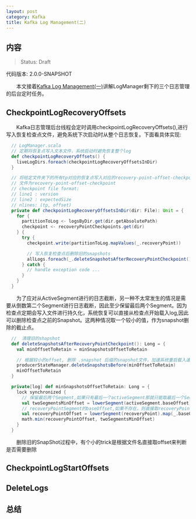 ```yaml
---
layout: post
category: Kafka
title: Kafka Log Management(二)
---
```


## 内容 
>Status: Draft

  代码版本: 2.0.0-SNAPSHOT

　　本文接着[Kafka Log Management(一)](https://daleizhou.github.io/posts/kafka-log-management-1.html)讲解LogManager剩下的三个日志管理的后台定时任务。

## <a id="CheckpointLogRecoveryOffsets">CheckpointLogRecoveryOffsets</a>

　　Kafka日志管理后台线程会定时调用checkpointLogRecoveryOffsets(),进行写入恢复检查点文件，避免系统下次启动时从整个日志恢复。下面看具体实现:

```scala
  // LogManager.scala
  // 定期将恢复点写入文本文件，系统启动时避免恢复整个log
  def checkpointLogRecoveryOffsets() {
    liveLogDirs.foreach(checkpointLogRecoveryOffsetsInDir)
  }

  // 将给定文件夹下的所有tp对应的恢复点写入对应的recovery-point-offset-checkpoint文件
  // 文件为recovery-point-offset-checkpoint
  // checkpoint file format:
  // line1 : version
  // line2 : expectedSize
  // nlines: (tp, offset) 
  private def checkpointLogRecoveryOffsetsInDir(dir: File): Unit = {
    for {
      partitionToLog <- logsByDir.get(dir.getAbsolutePath)
      checkpoint <- recoveryPointCheckpoints.get(dir)
    } {
      try {
        checkpoint.write(partitionToLog.mapValues(_.recoveryPoint))

        // 写入恢复检查点后删除旧的snapshots
        allLogs.foreach(_.deleteSnapshotsAfterRecoveryPointCheckpoint())
      } catch {
        // handle exception code ...
      }
    }
  }
```

　　为了应对从ActiveSegment进行的日志截断，另一种不太常发生的情况是需要从倒数第二个Segment进行日志截断，因此至少保留最后两个Segment。因为检查点定期会写入文件进行持久化，系统恢复可以直接从检查点开始载入log,因此可以删除检查点之前的Snapshot。这两种情况取一个较小的值，作为snapshot删除的截止点。

```scala
  //  清理旧的shapshot
  def deleteSnapshotsAfterRecoveryPointCheckpoint(): Long = {
    val minOffsetToRetain = minSnapshotsOffsetToRetain

    // 根据较小的offset, 删除 .snapshot 后缀的snapshot文件，加速系统重启载入速度
    producerStateManager.deleteSnapshotsBefore(minOffsetToRetain)
    minOffsetToRetain
  }

  private[log] def minSnapshotsOffsetToRetain: Long = {
    lock synchronized {
      // 保留最后两个Segment,如果只有最后一个activeSegment那就只能取最后一个Segment的baseOffset
      val twoSegmentsMinOffset = lowerSegment(activeSegment.baseOffset).getOrElse(activeSegment).baseOffset
      // recoveryPointSegment的baseOffset,如果不存在，则直接取recoveryPoint
      val recoveryPointOffset = lowerSegment(recoveryPoint).map(_.baseOffset).getOrElse(recoveryPoint)
      math.min(recoveryPointOffset, twoSegmentsMinOffset)
    }
  }
```

　　删除旧的SnapShot过程中，有个小的trick是根据文件名直接取offset来判断是否需要删除

## <a id="CheckpointLogStartOffsets">CheckpointLogStartOffsets</a>

## <a id="DeleteLogs">DeleteLogs</a>

## <a id="conclusion">总结</a>